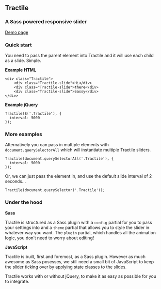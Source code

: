 ## Tractile
### A Sass powered responsive slider

[Demo page](http://djgrant.github.io/tractile/)


### Quick start

You need to pass the parent element into Tractile and it will use each child as a slide. Simple. 

**Example HTML**

    <div class="Tractile">
        <div class="Tractile-slide">Hi</div>
        <div class="Tractile-slide">there</div>
        <div class="Tractile-slide">Sassy</div>
    </div>

**Example jQuery**

    Tractile($('.Tractile'), {
      interval: 5000
    });
  
  
  
### More examples

Alternatively you can pass in multiple elements with `document.querySelectorAll` which will instantiate multiple Tractile sliders.
  
    Tractile(document.querySelectorAll('.Tractile'), {
      interval: 5000
    });
  

Or, we can just pass the element in, and use the default slide interval of 2 seconds...

    Tractile(document.querySelector('.Tractile'));
    
    
### Under the hood

**Sass**

Tractile is structured as a Sass plugin with a `config` partial for you to pass your settings into and a `theme` partial that allows you to style the slider in whatever way you want. The `plugin` partial, which handles all the animation logic, you don't need to worry about editing!



**JavaScript**

Tractile is built, first and foremost, as a Sass plugin. However as much awesome as Sass posesses, we still need a small bit of JavaScript to keep the slider ticking over by applying state classes to the slides.

Tractile works with or without jQuery, to make it as easy as possible for you to integrate.
